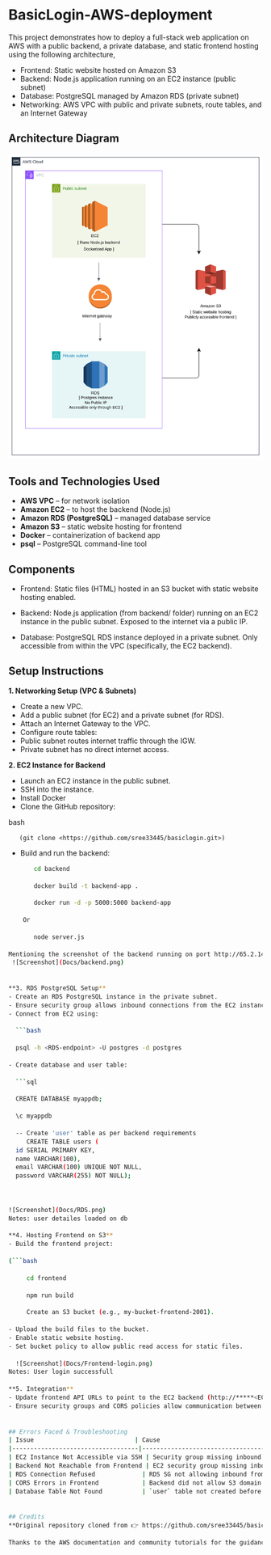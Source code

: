 # BasicLogin-AWS-deployment

This project demonstrates how to deploy a full-stack web application on AWS with a public backend, a private database, and static frontend hosting using the following architecture,

- Frontend: Static website hosted on Amazon S3
- Backend: Node.js application running on an EC2 instance (public subnet)
- Database: PostgreSQL managed by Amazon RDS (private subnet)
- Networking: AWS VPC with public and private subnets, route tables, and an Internet Gateway


## Architecture Diagram

![Architecture Diagram](Docs/Architecture.png)


## Tools and Technologies Used

- **AWS VPC** – for network isolation
- **Amazon EC2** – to host the backend (Node.js)
- **Amazon RDS (PostgreSQL)** – managed database service
- **Amazon S3** – static website hosting for frontend
- **Docker** – containerization of backend app
- **psql** – PostgreSQL command-line tool


## Components
- Frontend:
Static files (HTML) hosted in an S3 bucket with static website hosting enabled.

- Backend:
Node.js application (from backend/ folder) running on an EC2 instance in the public subnet. Exposed to the internet via a public IP.

- Database:
PostgreSQL RDS instance deployed in a private subnet. Only accessible from within the VPC (specifically, the EC2 backend).


## Setup Instructions
**1. Networking Setup (VPC & Subnets)**
  - Create a new VPC.
  - Add a public subnet (for EC2) and a private subnet (for RDS).
  - Attach an Internet Gateway to the VPC.
  - Configure route tables:
  - Public subnet routes internet traffic through the IGW.
  - Private subnet has no direct internet access.
  

**2. EC2 Instance for Backend**
  - Launch an EC2 instance in the public subnet.
  - SSH into the instance.
  - Install Docker
  - Clone the GitHub repository:
    
  bash
  
       (git clone <https://github.com/sree33445/basiclogin.git>)
  
  - Build and run the backend:
    
  ```bash
         cd backend
       
         docker build -t backend-app .
       
         docker run -d -p 5000:5000 backend-app
       
      Or
      
         node server.js

  Mentioning the screenshot of the backend running on port http://65.2.141.28:5000 
   ![Screenshot](Docs/backend.png)


**3. RDS PostgreSQL Setup**
  - Create an RDS PostgreSQL instance in the private subnet.
  - Ensure security group allows inbound connections from the EC2 instance.
  - Connect from EC2 using:
    
    ```bash
    
    psql -h <RDS-endpoint> -U postgres -d postgres
        
  - Create database and user table:
    
    ```sql
    
    CREATE DATABASE myappdb;
    
    \c myappdb
        
    -- Create 'user' table as per backend requirements
       CREATE TABLE users (
    id SERIAL PRIMARY KEY,
    name VARCHAR(100),
    email VARCHAR(100) UNIQUE NOT NULL,
    password VARCHAR(255) NOT NULL);

    

![Screenshot](Docs/RDS.png)
Notes: user detailes loaded on db

**4. Hosting Frontend on S3**
  - Build the frontend project:
    
  (```bash
    
       cd frontend
        
       npm run build
        
       Create an S3 bucket (e.g., my-bucket-frontend-2001).
  
  - Upload the build files to the bucket.
  - Enable static website hosting.
  - Set bucket policy to allow public read access for static files.

    ![Screenshot](Docs/Frontend-login.png)
Notes: User login successfull

**5. Integration**
  - Update frontend API URLs to point to the EC2 backend (http://*****<EC2-public-ip>:5000).
  - Ensure security groups and CORS policies allow communication between frontend and backend
    

## Errors Faced & Troubleshooting
| Issue                            | Cause                                              | Solution                                                         |
|-----------------------------------|---------------------------------------------------|------------------------------------------------------------------|
| EC2 Instance Not Accessible via SSH | Security group missing inbound rule for port 22    | Added SSH (port 22) rule for my IP in EC2 security group         |
| Backend Not Reachable from Frontend | EC2 security group missing inbound rule for 5000   | Added HTTP (port 5000) rule for 0.0.0.0/0 (for testing)          |
| RDS Connection Refused             | RDS SG not allowing inbound from EC2               | Allowed PostgreSQL (5432) from EC2’s security group              |
| CORS Errors in Frontend            | Backend did not allow S3 domain                    | Enabled CORS for S3 bucket URL                                   |
| Database Table Not Found           | `user` table not created before running backend    | Manually created the required table in PostgreSQL                |


## Credits
**Original repository cloned from 👉 https://github.com/sree33445/basiclogin.git.**

Thanks to the AWS documentation and community tutorials for the guidance and support in building this architecture.



